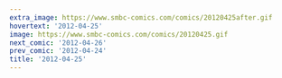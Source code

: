 ```yaml
---
extra_image: https://www.smbc-comics.com/comics/20120425after.gif
hovertext: '2012-04-25'
image: https://www.smbc-comics.com/comics/20120425.gif
next_comic: '2012-04-26'
prev_comic: '2012-04-24'
title: '2012-04-25'
---
```


